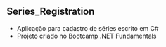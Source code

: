 ## Series_Registration
 * Aplicação para cadastro de séries escrito em C#
 * Projeto criado no Bootcamp .NET Fundamentals
